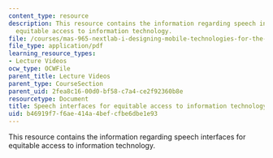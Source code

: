```yaml
---
content_type: resource
description: This resource contains the information regarding speech interfaces for
  equitable access to information technology.
file: /courses/mas-965-nextlab-i-designing-mobile-technologies-for-the-next-billion-users-fall-2008/b46919f7f6ae414a4befcfbe6dbe1e93_MITMAS_965F08_Lec16_ad.pdf
file_type: application/pdf
learning_resource_types:
- Lecture Videos
ocw_type: OCWFile
parent_title: Lecture Videos
parent_type: CourseSection
parent_uid: 2fea8c16-00d0-bf58-c7a4-ce2f92360b8e
resourcetype: Document
title: Speech interfaces for equitable access to information technology
uid: b46919f7-f6ae-414a-4bef-cfbe6dbe1e93
---
```

This resource contains the information regarding speech interfaces for equitable access to information technology.

